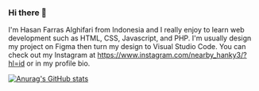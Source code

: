 ### Hi there 👋

I'm Hasan Farras Alghifari from Indonesia and I really enjoy to learn web development such as HTML, CSS, Javascript, and PHP. I'm usually design my project on Figma then turn my design to Visual Studio Code. You can check out my Instagram at https://www.instagram.com/nearby_hanky3/?hl=id or in my profile bio. 

[![Anurag's GitHub stats](https://github-readme-stats.vercel.app/api?username=nearbyhanky3)](https://github.com/anuraghazra/github-readme-stats)

